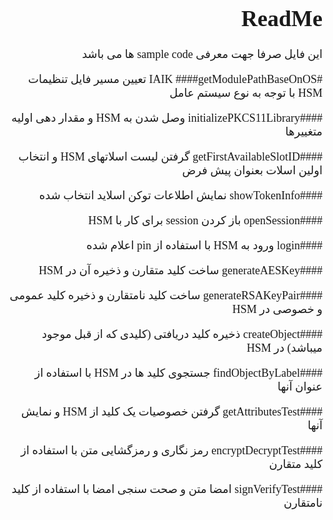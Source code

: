 <div dir="rtl" style="font-family: Tahoma;font-size: large">

# ReadMe 
این فایل صرفا جهت معرفی sample code ها می باشد

#IAIK
####getModulePathBaseOnOS
تعیین مسیر فایل تنظیمات HSM با توجه به نوع سیستم عامل 

####initializePKCS11Library
وصل شدن به HSM و مقدار دهی اولیه متغییرها

####getFirstAvailableSlotID
گرفتن لیست اسلاتهای HSM و انتخاب اولین اسلات بعنوان پیش فرض

####showTokenInfo
نمایش اطلاعات توکن اسلاید انتخاب شده

####openSession
باز کردن session برای کار با HSM

####login
ورود به HSM با استفاده از pin اعلام شده

####generateAESKey
ساخت کلید متقارن و ذخیره آن در HSM

####generateRSAKeyPair
ساخت کلید نامتقارن و ذخیره کلید عمومی و خصوصی در HSM

####createObject
ذخیره کلید دریافتی (کلیدی که از قبل موجود میباشد) در HSM

####findObjectByLabel
جستجوی کلید ها در HSM با استفاده از عنوان آنها 

####getAttributesTest
گرفتن خصوصیات یک کلید از HSM و نمایش آنها

####encryptDecryptTest
رمز نگاری و رمزگشایی متن با استفاده از کلید متقارن

####signVerifyTest
امضا متن و صحت سنجی امضا با استفاده از کلید نامتقارن

</div>